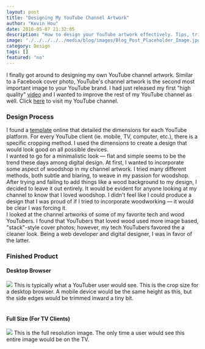 ```yaml
---
layout: post
title: "Designing My YouTube Channel Artwork"
author: "Kevin Hou"
date: 2016-05-07 21:32:05
description: "How to design your YouTube artwork effectively. Tips, tricks, and more."
image: "./../../../../media/blog/images/Blog_Post_Placeholder_Image.jpg"
category: Design
tags: []
featured: "no"
---
```

I finally got around to designing my own YouTube channel artwork. Similar to a Facebook cover photo, YouTube's channel artwork is the second most important image to your YouTube brand. I had just released my first "high quality" <a href="https://www.youtube.com/watch?v=_ZSztfYnnC8" target="_blank">video</a> and I wanted to improve the rest of my YouTube channel as well. Click <a href="https://youtube.com/kevinhou22">here</a> to visit my YouTube channel.
<br class="post-line-break">
<h3 class="post-subheader">Design Process</h3>
I found a <a href="http://2.bp.blogspot.com/-tjmufytBinc/UcvXPhPX8DI/AAAAAAAACYE/J8yVDWg25-I/s1600/YouTube-One-Channel-Template-Full-Optimized-(1).png" target="_blank">template</a> online that detailed the dimensions for each YouTube platform. For every YouTube client (ie. mobile, TV, computer, etc.), there is a specific cropping method. I used the dimensions to create a design that would look good on all possible devices.
<br class="post-line-break">
I wanted to go for a minimalistic look — flat and simple seems to be the trend these days among digital design. At first, I wanted to incorporate some aspect of woodshop in my channel artwork. I tried many different methods, both subtle and blaring, to weave in my passion for woodshop. After trying and failing to add things like a wood background to my design, I decided to leave it out entirely. It would be evident for anyone looking at my channel to know that I loved woodshop. I didn't feel like I could produce a design that I was proud of if I tried to incorporate woodworking — it would be clear I was forcing it.
<br class="post-line-break">
I looked at the channel artworks of some of my favorite tech and wood YouTubers. I found that YouTubers that loved wood used more image based, "stack"-style cover photos; however, my tech YouTubers favored the a cleaner look. Being a web developer and digital designer, I was in favor of the latter.
<h3 class="post-subheader">Finished Product</h3>
<h4>Desktop Browser</h4>
<img src="./../../../../media/blog/images/YouTube Channel Artwork/Desktop Size.png">
This is typically what a YouTuber user would see. This is the crop size for a desktop browser. A mobile device would be the same height as this, but the side edges would be trimmed inward a tiny bit.
<br class="post-line-break">
<br class="post-line-break">
<h4>Full Size (For TV Clients)</h4>
<img src="./../../../../media/blog/images/YouTube Channel Artwork/YouTube Channel Artwork.jpg">
This is the full resolution image. The only time a user would see this entire image would be on the TV.
